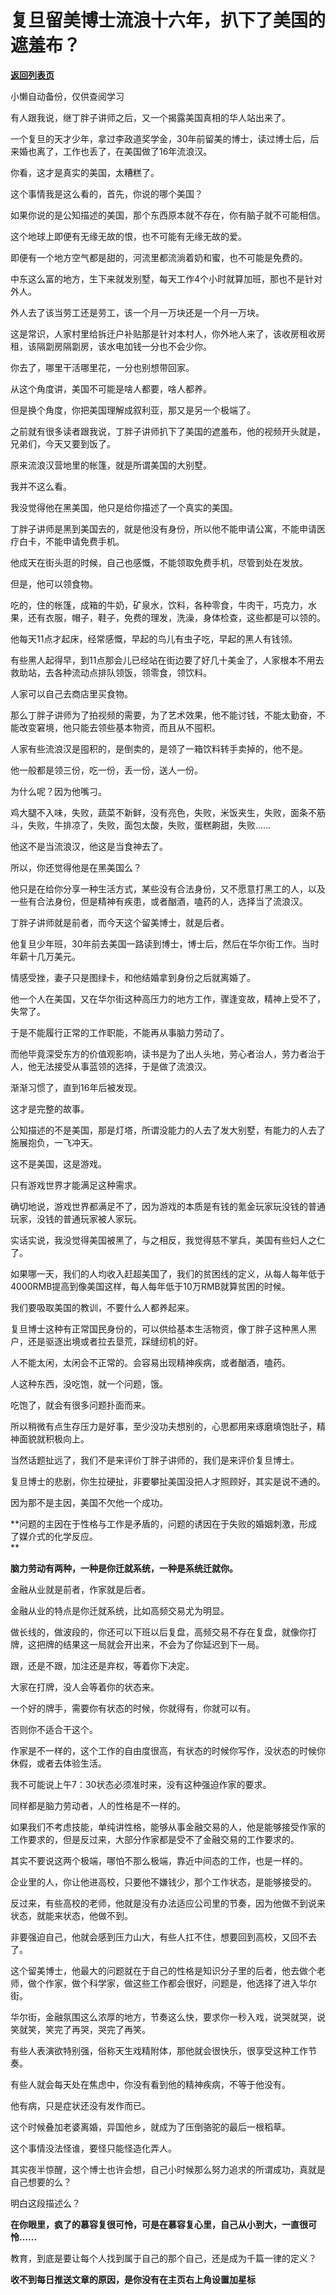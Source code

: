 # 复旦留美博士流浪十六年，扒下了美国的遮羞布？

[**返回列表页**](/gzh/记忆承载)

小懒自动备份，仅供查阅学习

有人跟我说，继丁胖子讲师之后，又一个揭露美国真相的华人站出来了。

一个复旦的天才少年，拿过李政道奖学金，30年前留美的博士，读过博士后，后来婚也离了，工作也丢了，在美国做了16年流浪汉。  

你看，这才是真实的美国，太糟糕了。  

这个事情我是这么看的，首先，你说的哪个美国？  

如果你说的是公知描述的美国，那个东西原本就不存在，你有脑子就不可能相信。  

这个地球上即便有无缘无故的恨，也不可能有无缘无故的爱。  

即便有一个地方空气都是甜的，河流里都流淌着奶和蜜，也不可能是免费的。  

中东这么富的地方，生下来就发别墅，每天工作4个小时就算加班，那也不是针对外人。  

外人去了该当劳工还是劳工，该一个月一万块还是一个月一万块。  

这是常识，人家村里给拆迁户补贴那是针对本村人，你外地人来了，该收房租收房租，该隔劏房隔劏房，该水电加钱一分也不会少你。

你去了，哪里干活哪里花，一分也别想带回家。  

从这个角度讲，美国不可能是啥人都要，啥人都养。  

但是换个角度，你把美国理解成叙利亚，那又是另一个极端了。  

之前就有很多读者跟我说，丁胖子讲师扒下了美国的遮羞布，他的视频开头就是，兄弟们，今天又要到饭了。  

原来流浪汉营地里的帐篷，就是所谓美国的大别墅。  

我并不这么看。  

我没觉得他在黑美国，他只是给你描述了一个真实的美国。

丁胖子讲师是黑到美国去的，就是他没有身份，所以他不能申请公寓，不能申请医疗白卡，不能申请免费手机。

他成天在街头逛的时候，自己也感慨，不能领取免费手机，尽管到处在发放。

但是，他可以领食物。  

吃的，住的帐篷，成箱的牛奶，矿泉水，饮料，各种零食，牛肉干，巧克力，水果，还有衣服，帽子，鞋子，免费的理发，洗澡，身体检查，这些都是可以领的。  

他每天11点才起床，经常感慨，早起的鸟儿有虫子吃，早起的黑人有钱领。  

有些黑人起得早，到11点那会儿已经站在街边要了好几十美金了，人家根本不用去救助站，去各种流动点排队领饭，领零食，领饮料。

人家可以自己去商店里买食物。

那么丁胖子讲师为了拍视频的需要，为了艺术效果，他不能讨钱，不能太勤奋，不能改变窘境，他只能去领些基本物资，而且从不囤积。  

人家有些流浪汉是囤积的，是倒卖的，是领了一箱饮料转手卖掉的，他不是。

他一般都是领三份，吃一份，丢一份，送人一份。  

为什么呢？因为他嘴刁。  

鸡大腿不入味，失败，蔬菜不新鲜，没有亮色，失败，米饭夹生，失败，面条不筋斗，失败，牛排凉了，失败，面包太酸，失败，蛋糕齁甜，失败......  

他这不是当流浪汉，他这是当食神去了。  

所以，你还觉得他是在黑美国么？  

他只是在给你分享一种生活方式，某些没有合法身份，又不愿意打黑工的人，以及一些有合法身份，但是精神有疾患，或者酗酒，嗑药的人，选择当了流浪汉。

丁胖子讲师就是前者，而今天这个留美博士，就是后者。  

他复旦少年班，30年前去美国一路读到博士，博士后，然后在华尔街工作。当时年薪十几万美元。

情感受挫，妻子只是图绿卡，和他结婚拿到身份之后就离婚了。  

他一个人在美国，又在华尔街这种高压力的地方工作，骤逢变故，精神上受不了，失常了。  

于是不能履行正常的工作职能，不能再从事脑力劳动了。  

而他毕竟深受东方的价值观影响，读书是为了出人头地，劳心者治人，劳力者治于人，他无法接受从事蓝领的选择，于是做了流浪汉。

渐渐习惯了，直到16年后被发现。

这才是完整的故事。  

公知描述的不是美国，那是灯塔，所谓没能力的人去了发大别墅，有能力的人去了施展抱负，一飞冲天。

这不是美国，这是游戏。

只有游戏世界才能满足这种需求。

确切地说，游戏世界都满足不了，因为游戏的本质是有钱的氪金玩家玩没钱的普通玩家，没钱的普通玩家被人家玩。

实话实说，我没觉得美国被黑了，与之相反，我觉得慈不掌兵，美国有些妇人之仁了。

如果哪一天，我们的人均收入赶超美国了，我们的贫困线的定义，从每人每年低于4000RMB提高到像美国这样，每人每年低于10万RMB就算贫困的时候。

我们要吸取美国的教训，不要什么人都养起来。

复旦博士这种有正常国民身份的，可以供给基本生活物资，像丁胖子这种黑人黑户，还是驱逐出境或者拉去垦荒，踩缝纫机的好。

人不能太闲，太闲会不正常的。会容易出现精神疾病，或者酗酒，嗑药。

人这种东西，没吃饱，就一个问题，饿。

吃饱了，就会有很多问题扑面而来。  

所以稍微有点生存压力是好事，至少没功夫想别的，心思都用来琢磨填饱肚子，精神面貌就积极向上。  

当然话题扯远了，我们不是来评价丁胖子讲师的，我们是来评价复旦博士。  

复旦博士的悲剧，你生拉硬扯，非要攀扯美国没把人才照顾好，其实是说不通的。  

因为那不是主因，美国不欠他一个成功。

 **问题的主因在于性格与工作是矛盾的，问题的诱因在于失败的婚姻刺激，形成了媒介式的化学反应。  
**

 **脑力劳动有两种，一种是你迁就系统，一种是系统迁就你。**

金融从业就是前者，作家就是后者。  

金融从业的特点是你迁就系统，比如高频交易尤为明显。  

做长线的，做波段的，你还可以下班以后复盘，高频交易不存在复盘，就像你打牌，这把牌的结果这一局就会开出来，不会为了你延迟到下一局。  

跟，还是不跟，加注还是弃权，等着你下决定。  

大家在打牌，没人会等着你的状态来。  

一个好的牌手，需要你有状态的时候，你就得有，你就可以有。  

否则你不适合干这个。  

作家是不一样的，这个工作的自由度很高，有状态的时候你写作，没状态的时候你休假，或者去体验生活。

我不可能说上午7：30状态必须准时来，没有这种强迫作家的要求。  

同样都是脑力劳动者，人的性格是不一样的。  

如果我们不考虑技能，单纯讲性格，能够从事金融交易的人，他是能够接受作家的工作要求的，但是反过来，大部分作家都是受不了金融交易的工作要求的。

其实不要说这两个极端，哪怕不那么极端，靠近中间态的工作，也是一样的。  

企业里的人，你让他进高校，只要他不嫌钱少，那个工作状态，是能够接受的。

反过来，有些高校的老师，他就是没有办法适应公司里的节奏，因为他做不到说来状态，就能来状态，他做不到。

非要强迫自己，他就会感到压力山大，有些人扛不住，想要回到高校，又回不去了。

这个留美博士，他最大的问题就在于自己的性格是知识分子里的后者，他去做个老师，做个作家，做个科学家，做这些工作都会很好，问题是，他选择了进入华尔街。  

华尔街，金融氛围这么浓厚的地方，节奏这么快，要求你一秒入戏，说哭就哭，说笑就笑，笑完了再哭，哭完了再笑。  

有些人表演欲特别强，俗称天生戏精附体，那他就会很快乐，很享受这种工作节奏。

有些人就会每天处在焦虑中，你没有看到他的精神疾病，不等于他没有。

他有病，只是症状还没有发作而已。

这个时候叠加老婆离婚，异国他乡，就成为了压倒骆驼的最后一根稻草。  

这个事情没法怪谁，要怪只能怪造化弄人。

其实夜半惊醒，这个博士也许会想，自己小时候那么努力追求的所谓成功，真就是自己想要的么？

明白这段描述么？  

 **在你眼里，疯了的慕容复很可怜，可是在慕容复心里，自己从小到大，一直很可怜......**

教育，到底是要让每个人找到属于自己的那个自己，还是成为千篇一律的定义？

 **收不到每日推送文章的原因，是你没有在主页右上角设置加星标**

